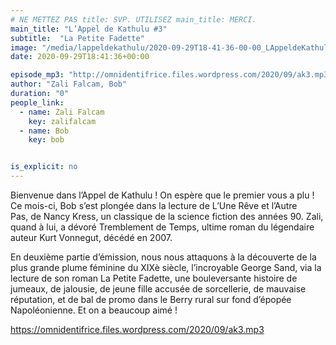 ```yaml
---
# NE METTEZ PAS title: SVP. UTILISEZ main_title: MERCI.
main_title: "L’Appel de Kathulu #3"
subtitle:  "La Petite Fadette"
image: "/media/lappeldekathulu/2020-09-29T18-41-36-00-00_LAppeldeKathulu3.jpg"
date: 2020-09-29T18:41:36+00:00

episode_mp3: "http://omnidentifrice.files.wordpress.com/2020/09/ak3.mp3"
author: "Zali Falcam, Bob"
duration: "0"
people_link: 
  - name: Zali Falcam
    key: zalifalcam
  - name: Bob
    key: bob


is_explicit: no
---
```


<PodcastHeader/>

<!-- ECRIRE LA DESCRIPTION DE L'EPISODE SOUS CETTE LIGNE -->

<p>Bienvenue dans l’Appel de Kathulu ! On espère que le premier vous a plu ! Ce mois-ci, Bob s’est plongée dans la lecture de L’Une Rêve et l’Autre Pas,&nbsp;de Nancy Kress, un classique de la science fiction des années 90. Zali, quand à lui, a dévoré Tremblement de Temps, ultime roman du légendaire auteur Kurt Vonnegut, décédé en 2007.</p>



<p>En deuxième partie d’émission, nous nous attaquons à la découverte de la plus grande plume féminine du XIXè siècle, l’incroyable George Sand, via la lecture de son roman&nbsp;La Petite Fadette, une bouleversante histoire de jumeaux, de jalousie, de jeune fille accusée de sorcellerie, de mauvaise réputation, et de bal de promo dans le Berry rural sur fond d’épopée Napoléonienne. Et on a beaucoup aimé !</p>



 
<a href="https://omnidentifrice.files.wordpress.com/2020/09/ak3.mp3" rel="nofollow">https://omnidentifrice.files.wordpress.com/2020/09/ak3.mp3</a>
 


